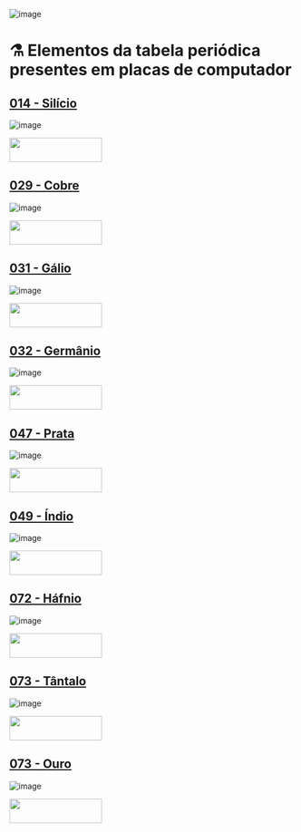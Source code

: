 ![image](https://github.com/AndreCoutinhom/computer_board_periodic_table/assets/91290799/97b474af-37ef-4eb0-b0c1-49ba1b3d5307)

# ⚗️ Elementos da tabela periódica presentes em placas de computador

## [014 - Silício](silicio.md)

<div>
  
![image](https://github.com/AndreCoutinhom/computer_board_periodic_table/assets/91290799/932f8869-a4b0-42dd-b0b2-81f81f5e9366)
  
<a href="https://www.youtube.com/watch?v=RceykDDBuHs&list=PLeogDEToaTTEfEccFbSOJ1opx3cJpHxPx&index=1&pp=gAQBiAQB" target="_blank"><img align="center" height="43" width="163" src="https://img.shields.io/badge/YouTube-FF0000?style=for-the-badge&logo=youtube&logoColor=white" target="_blank"></a>
</div>

## [029 - Cobre](cobre.md)

<div>
  
![image](https://github.com/AndreCoutinhom/computer_board_periodic_table/assets/91290799/1f836605-ac46-4439-9e0c-41d25e4047b8)
  
<a href="https://www.youtube.com/watch?v=IH-Q9Gybn5U&list=PLeogDEToaTTEfEccFbSOJ1opx3cJpHxPx&index=2&pp=gAQBiAQB" target="_blank"><img align="center" height="43" width="163" src="https://img.shields.io/badge/YouTube-FF0000?style=for-the-badge&logo=youtube&logoColor=white" target="_blank"></a>
</div>

## [031 - Gálio](galio.md)

<div>
  
![image](https://github.com/AndreCoutinhom/computer_board_periodic_table/assets/91290799/59e2d765-0851-41ea-bfbe-6faa11bbded3)
  
<a href="https://www.youtube.com/watch?v=VatTJ8SQ6G8&list=PLeogDEToaTTEfEccFbSOJ1opx3cJpHxPx&index=3&pp=gAQBiAQB" target="_blank"><img align="center" height="43" width="163" src="https://img.shields.io/badge/YouTube-FF0000?style=for-the-badge&logo=youtube&logoColor=white" target="_blank"></a>
</div>

## [032 - Germânio](germanio.md)

<div>
  
![image](https://github.com/AndreCoutinhom/computer_board_periodic_table/assets/91290799/7d4ed87a-5f56-4503-a72e-52225b681aac)
  
<a href="https://www.youtube.com/watch?v=6mzMArtAS0Q&list=PLeogDEToaTTEfEccFbSOJ1opx3cJpHxPx&index=4&t=1s&pp=gAQBiAQB" target="_blank"><img align="center" height="43" width="163" src="https://img.shields.io/badge/YouTube-FF0000?style=for-the-badge&logo=youtube&logoColor=white" target="_blank"></a>
</div>

## [047 - Prata](prata.md)

<div>
  
![image](https://github.com/AndreCoutinhom/computer_board_periodic_table/assets/91290799/ea0923b1-5efc-4883-bc9e-3635620709dd)
  
<a href="https://www.youtube.com/watch?v=eLzBiTGdTqQ&list=PLeogDEToaTTEfEccFbSOJ1opx3cJpHxPx&index=5&pp=gAQBiAQB" target="_blank"><img align="center" height="43" width="163" src="https://img.shields.io/badge/YouTube-FF0000?style=for-the-badge&logo=youtube&logoColor=white" target="_blank"></a>
</div>

## [049 - Índio](indio.md)

<div>
  
![image](https://github.com/AndreCoutinhom/computer_board_periodic_table/assets/91290799/2aa23183-3ba4-4cb0-a276-fcad0bb0c579)
  
<a href="https://www.youtube.com/watch?v=ZvKLfiQrFkw&list=PLeogDEToaTTEfEccFbSOJ1opx3cJpHxPx&index=6&pp=gAQBiAQB" target="_blank"><img align="center" height="43" width="163" src="https://img.shields.io/badge/YouTube-FF0000?style=for-the-badge&logo=youtube&logoColor=white" target="_blank"></a>
</div>

## [072 - Háfnio](hafnio.md)

<div>
  
![image](https://github.com/AndreCoutinhom/computer_board_periodic_table/assets/91290799/b48efd0f-bbce-4ca8-86f4-b794e08fd22f)
  
<a href="https://www.youtube.com/watch?v=ZvKLfiQrFkw&list=PLeogDEToaTTEfEccFbSOJ1opx3cJpHxPx&index=6&pp=gAQBiAQB" target="_blank"><img align="center" height="43" width="163" src="https://img.shields.io/badge/YouTube-FF0000?style=for-the-badge&logo=youtube&logoColor=white" target="_blank"></a>
</div>

## [073 - Tântalo](tantalo.md)

<div>
  
![image](https://github.com/AndreCoutinhom/computer_board_periodic_table/assets/91290799/b6b666d1-6fe4-4741-be0a-5226a21c9593)
  
<a href="https://www.youtube.com/watch?v=HNBx0YzewsE&list=PLeogDEToaTTEfEccFbSOJ1opx3cJpHxPx&index=8&pp=gAQBiAQB" target="_blank"><img align="center" height="43" width="163" src="https://img.shields.io/badge/YouTube-FF0000?style=for-the-badge&logo=youtube&logoColor=white" target="_blank"></a>
</div>

## [073 - Ouro](ouro.md)

<div>
  
![image](https://github.com/AndreCoutinhom/computer_board_periodic_table/assets/91290799/682e9c90-31b6-487d-9bf2-9b57285fe46c)
  
<a href="https://www.youtube.com/watch?v=UZyOAmmHFOw&list=PLeogDEToaTTEfEccFbSOJ1opx3cJpHxPx&index=9&pp=gAQBiAQB" target="_blank"><img align="center" height="43" width="163" src="https://img.shields.io/badge/YouTube-FF0000?style=for-the-badge&logo=youtube&logoColor=white" target="_blank"></a>
</div>

